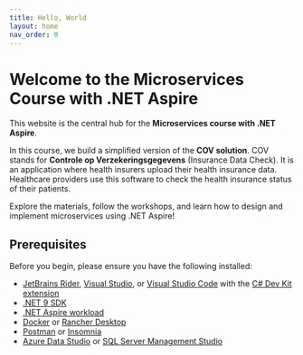 ```yaml
---
title: Hello, World
layout: home
nav_order: 0
---
```


# Welcome to the Microservices Course with .NET Aspire

This website is the central hub for the **Microservices course with .NET Aspire**.

In this course, we build a simplified version of the **COV solution**. COV stands for **Controle op Verzekeringsgegevens** (Insurance Data Check). It is an application where health insurers upload their health insurance data. Healthcare providers use this software to check the health insurance status of their patients.

Explore the materials, follow the workshops, and learn how to design and implement microservices using .NET Aspire!


## Prerequisites

Before you begin, please ensure you have the following installed:

- [JetBrains Rider](https://www.jetbrains.com/rider/), [Visual Studio](https://visualstudio.microsoft.com/), or [Visual Studio Code](https://code.visualstudio.com/) with the [C# Dev Kit extension](https://marketplace.visualstudio.com/items?itemName=ms-dotnettools.csdevkit)
- [.NET 9 SDK](https://dotnet.microsoft.com/en-us/download/dotnet/9.0)
- [.NET Aspire workload](https://learn.microsoft.com/en-us/dotnet/aspire/get-started/)
- [Docker](https://www.docker.com/) or [Rancher Desktop](https://rancherdesktop.io/)
- [Postman](https://www.postman.com/) or [Insomnia](https://insomnia.rest/)
- [Azure Data Studio](https://learn.microsoft.com/en-us/sql/azure-data-studio/download-azure-data-studio) or [SQL Server Management Studio](https://aka.ms/ssms)